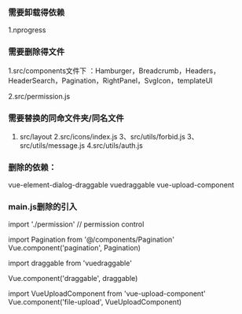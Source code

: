 ### 需要卸载得依赖
1.nprogress

### 需要删除得文件

1.src/components文件下 ：Hamburger，Breadcrumb，Headers，HeaderSearch，Pagination，RightPanel，SvgIcon，templateUI

2.src/permission.js



### 需要替换的同命文件夹/同名文件

1. src/layout
2.src/icons/index.js
3、src/utils/forbid.js
3、src/utils/message.js
4.src/utils/auth.js



### 删除的依赖：
vue-element-dialog-draggable
vuedraggable
vue-upload-component



### main.js删除的引入
import './permission' // permission control

import Pagination from '@/components/Pagination'
Vue.component('pagination', Pagination)

import draggable from 'vuedraggable'

Vue.component('draggable', draggable)


import VueUploadComponent from 'vue-upload-component'
Vue.component('file-upload', VueUploadComponent)